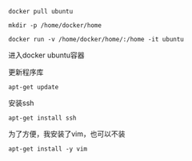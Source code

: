 
```
docker pull ubuntu
```

```
mkdir -p /home/docker/home
```

```
docker run -v /home/docker/home/:/home -it ubuntu

```

进入docker ubuntu容器

更新程序库
```
apt-get update
```

安装ssh

```
apt-get install ssh
```

为了方便，我安装了vim，也可以不装

```
apt-get install -y vim
```

